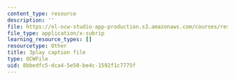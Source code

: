 ```yaml
---
content_type: resource
description: ''
file: https://ol-ocw-studio-app-production.s3.amazonaws.com/courses/res-18-009-learn-differential-equations-up-close-with-gilbert-strang-and-cleve-moler-fall-2015/8bbedfc5dca45e50be4c1592f1c7775f_6b9AW6QxXt0.vtt
file_type: application/x-subrip
learning_resource_types: []
resourcetype: Other
title: 3play caption file
type: OCWFile
uid: 8bbedfc5-dca4-5e50-be4c-1592f1c7775f
---
```

